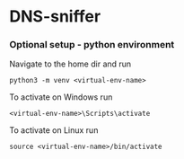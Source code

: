 # DNS-sniffer

### Optional setup - python environment
Navigate to the home dir and run
```
python3 -m venv <virtual-env-name>
```
To activate on Windows run
```
<virtual-env-name>\Scripts\activate
```
To activate on Linux run
```
source <virtual-env-name>/bin/activate
```